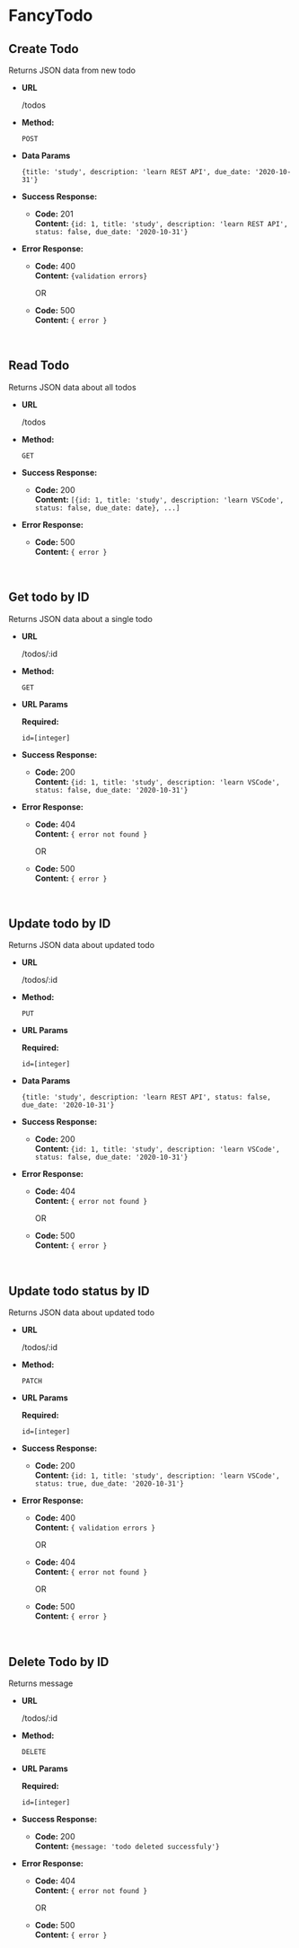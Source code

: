 # FancyTodo

**Create Todo**
----
  Returns JSON data from new todo

* **URL**

  /todos

* **Method:**

  `POST`

* **Data Params**

  `{title: 'study', description: 'learn REST API', due_date: '2020-10-31'}`

* **Success Response:**

  * **Code:** 201 <br />
    **Content:** `{id: 1, title: 'study', description: 'learn REST API', status: false, due_date: '2020-10-31'}`
 
* **Error Response:**
  * **Code:** 400 <br />
    **Content:** `{validation errors}`

    OR

  * **Code:** 500 <br />
    **Content:** `{ error }`

<br />

**Read Todo**
----
  Returns JSON data about all todos

* **URL**

  /todos

* **Method:**

  `GET`

* **Success Response:**

  * **Code:** 200 <br />
    **Content:** `[{id: 1, title: 'study', description: 'learn VSCode', status: false, due_date: date}, ...]`
 
* **Error Response:**

  * **Code:** 500 <br />
    **Content:** `{ error }`
    
<br />

**Get todo by ID**
----
  Returns JSON data about a single todo

* **URL**

  /todos/:id

* **Method:**

  `GET`
  
*  **URL Params**

   **Required:**
 
   `id=[integer]`

* **Success Response:**

  * **Code:** 200 <br />
    **Content:** `{id: 1, title: 'study', description: 'learn VSCode', status: false, due_date: '2020-10-31'}`
 
* **Error Response:**

  * **Code:** 404 <br />
    **Content:** `{ error not found }`

    OR

  * **Code:** 500 <br />
    **Content:** `{ error }`

<br />

**Update todo by ID**
----
  Returns JSON data about updated todo

* **URL**

  /todos/:id

* **Method:**

  `PUT`
  
*  **URL Params**

   **Required:**
 
   `id=[integer]`
  
* **Data Params**

  `{title: 'study', description: 'learn REST API', status: false, due_date: '2020-10-31'}`

* **Success Response:**

  * **Code:** 200 <br />
    **Content:** `{id: 1, title: 'study', description: 'learn VSCode', status: false, due_date: '2020-10-31'}`
 
* **Error Response:**

  * **Code:** 404 <br />
    **Content:** `{ error not found }`

    OR

  * **Code:** 500 <br />
    **Content:** `{ error }`  

<br />

**Update todo status by ID**
----
  Returns JSON data about updated todo

* **URL**

  /todos/:id

* **Method:**

  `PATCH`
  
*  **URL Params**

   **Required:**
 
   `id=[integer]`

* **Success Response:**

  * **Code:** 200 <br />
    **Content:** `{id: 1, title: 'study', description: 'learn VSCode', status: true, due_date: '2020-10-31'}`
 
* **Error Response:**

  * **Code:** 400 <br />
    **Content:** `{ validation errors }`

    OR

  * **Code:** 404 <br />
    **Content:** `{ error not found }`

    OR

  * **Code:** 500 <br />
    **Content:** `{ error }`  

<br />

**Delete Todo by ID**
----
  Returns message

* **URL**

  /todos/:id

* **Method:**

  `DELETE`

*  **URL Params**

   **Required:**
 
   `id=[integer]`

* **Success Response:**

  * **Code:** 200 <br />
    **Content:** `{message: 'todo deleted successfuly'}`
 
* **Error Response:**

  * **Code:** 404 <br />
    **Content:** `{ error not found }`

    OR

  * **Code:** 500 <br />
    **Content:** `{ error }`  